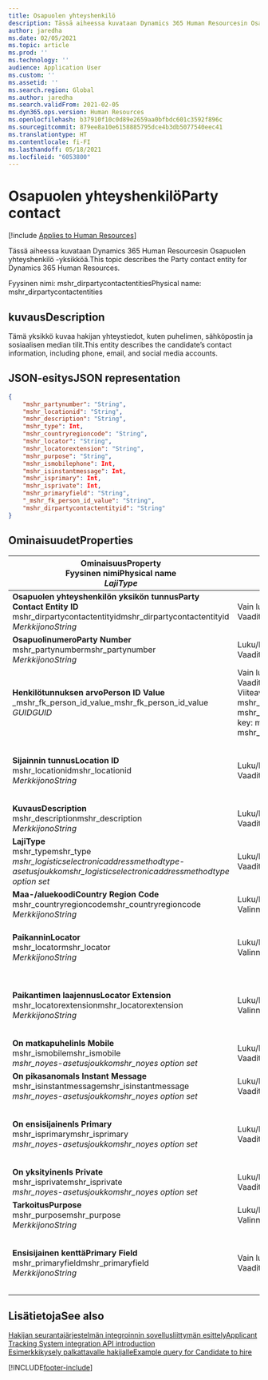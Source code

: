 ```yaml
---
title: Osapuolen yhteyshenkilö
description: Tässä aiheessa kuvataan Dynamics 365 Human Resourcesin Osapuolen yhteyshenkilö -yksikköä.
author: jaredha
ms.date: 02/05/2021
ms.topic: article
ms.prod: ''
ms.technology: ''
audience: Application User
ms.custom: ''
ms.assetid: ''
ms.search.region: Global
ms.author: jaredha
ms.search.validFrom: 2021-02-05
ms.dyn365.ops.version: Human Resources
ms.openlocfilehash: b37910f10c0d89e2659aa0bfbdc601c3592f896c
ms.sourcegitcommit: 879ee8a10e6158885795dce4b3db5077540eec41
ms.translationtype: HT
ms.contentlocale: fi-FI
ms.lasthandoff: 05/18/2021
ms.locfileid: "6053800"
---
```

# <a name="party-contact"></a><span data-ttu-id="eeeab-103">Osapuolen yhteyshenkilö</span><span class="sxs-lookup"><span data-stu-id="eeeab-103">Party contact</span></span>

[!include [Applies to Human Resources](../includes/applies-to-hr.md)]

<span data-ttu-id="eeeab-104">Tässä aiheessa kuvataan Dynamics 365 Human Resourcesin Osapuolen yhteyshenkilö -yksikköä.</span><span class="sxs-lookup"><span data-stu-id="eeeab-104">This topic describes the Party contact entity for Dynamics 365 Human Resources.</span></span>

<span data-ttu-id="eeeab-105">Fyysinen nimi: mshr_dirpartycontactentities</span><span class="sxs-lookup"><span data-stu-id="eeeab-105">Physical name: mshr_dirpartycontactentities</span></span>

## <a name="description"></a><span data-ttu-id="eeeab-106">kuvaus</span><span class="sxs-lookup"><span data-stu-id="eeeab-106">Description</span></span>

<span data-ttu-id="eeeab-107">Tämä yksikkö kuvaa hakijan yhteystiedot, kuten puhelimen, sähköpostin ja sosiaalisen median tilit.</span><span class="sxs-lookup"><span data-stu-id="eeeab-107">This entity describes the candidate’s contact information, including phone, email, and social media accounts.</span></span>

## <a name="json-representation"></a><span data-ttu-id="eeeab-108">JSON-esitys</span><span class="sxs-lookup"><span data-stu-id="eeeab-108">JSON representation</span></span>

```json
{
    "mshr_partynumber": "String",
    "mshr_locationid": "String",
    "mshr_description": "String",
    "mshr_type": Int,
    "mshr_countryregioncode": "String",
    "mshr_locator": "String",
    "mshr_locatorextension": "String",
    "mshr_purpose": "String",
    "mshr_ismobilephone": Int,
    "mshr_isinstantmessage": Int,
    "mshr_isprimary": Int,
    "mshr_isprivate": Int,
    "mshr_primaryfield": "String",
    "_mshr_fk_person_id_value": "String",
    "mshr_dirpartycontactentityid": "String"
}
```

## <a name="properties"></a><span data-ttu-id="eeeab-109">Ominaisuudet</span><span class="sxs-lookup"><span data-stu-id="eeeab-109">Properties</span></span>

| <span data-ttu-id="eeeab-110">Ominaisuus</span><span class="sxs-lookup"><span data-stu-id="eeeab-110">Property</span></span><br><span data-ttu-id="eeeab-111">**Fyysinen nimi**</span><span class="sxs-lookup"><span data-stu-id="eeeab-111">**Physical name**</span></span><br><span data-ttu-id="eeeab-112">**_Laji_**</span><span class="sxs-lookup"><span data-stu-id="eeeab-112">**_Type_**</span></span> | <span data-ttu-id="eeeab-113">Käytä</span><span class="sxs-lookup"><span data-stu-id="eeeab-113">Use</span></span> | <span data-ttu-id="eeeab-114">kuvaus</span><span class="sxs-lookup"><span data-stu-id="eeeab-114">Description</span></span> |
| --- | --- | --- |
| <span data-ttu-id="eeeab-115">**Osapuolen yhteyshenkilön yksikön tunnus**</span><span class="sxs-lookup"><span data-stu-id="eeeab-115">**Party Contact Entity ID**</span></span><br><span data-ttu-id="eeeab-116">mshr_dirpartycontactentityid</span><span class="sxs-lookup"><span data-stu-id="eeeab-116">mshr_dirpartycontactentityid</span></span><br><span data-ttu-id="eeeab-117">*Merkkijono*</span><span class="sxs-lookup"><span data-stu-id="eeeab-117">*String*</span></span> | <span data-ttu-id="eeeab-118">Vain luku</span><span class="sxs-lookup"><span data-stu-id="eeeab-118">Read-only</span></span><br><span data-ttu-id="eeeab-119">Vaadittu</span><span class="sxs-lookup"><span data-stu-id="eeeab-119">Required</span></span> | <span data-ttu-id="eeeab-120">Järjestelmän luoma yksikkötietueen yksilöivä tunnus.</span><span class="sxs-lookup"><span data-stu-id="eeeab-120">System-generated unique identifier for the entity record.</span></span> |
| <span data-ttu-id="eeeab-121">**Osapuolinumero**</span><span class="sxs-lookup"><span data-stu-id="eeeab-121">**Party Number**</span></span><br><span data-ttu-id="eeeab-122">mshr_partynumber</span><span class="sxs-lookup"><span data-stu-id="eeeab-122">mshr_partynumber</span></span><br><span data-ttu-id="eeeab-123">*Merkkijono*</span><span class="sxs-lookup"><span data-stu-id="eeeab-123">*String*</span></span> | <span data-ttu-id="eeeab-124">Luku/Kirjoitus</span><span class="sxs-lookup"><span data-stu-id="eeeab-124">Read/write</span></span><br><span data-ttu-id="eeeab-125">Vaadittu</span><span class="sxs-lookup"><span data-stu-id="eeeab-125">Required</span></span> | <span data-ttu-id="eeeab-126">Liittyvän osapuolen (henkilön) tietueen tunnus.</span><span class="sxs-lookup"><span data-stu-id="eeeab-126">The ID of the associated party (person) record.</span></span> |
| <span data-ttu-id="eeeab-127">**Henkilötunnuksen arvo**</span><span class="sxs-lookup"><span data-stu-id="eeeab-127">**Person ID Value**</span></span><br><span data-ttu-id="eeeab-128">_mshr_fk_person_id_value</span><span class="sxs-lookup"><span data-stu-id="eeeab-128">_mshr_fk_person_id_value</span></span><br><span data-ttu-id="eeeab-129">*GUID*</span><span class="sxs-lookup"><span data-stu-id="eeeab-129">*GUID*</span></span> | <span data-ttu-id="eeeab-130">Vain luku</span><span class="sxs-lookup"><span data-stu-id="eeeab-130">Read-only</span></span><br><span data-ttu-id="eeeab-131">Vaadittu</span><span class="sxs-lookup"><span data-stu-id="eeeab-131">Required</span></span><br><span data-ttu-id="eeeab-132">Viiteavain: mshr_dirpersonentity-yksikön mshr_dirpersonentityid</span><span class="sxs-lookup"><span data-stu-id="eeeab-132">Foreign key: mshr_dirpersonentityid of mshr_dirpersonentity</span></span> | <span data-ttu-id="eeeab-133">Järjestelmän luoma osapuolen (henkilön) yksikkötietueen tunnus.</span><span class="sxs-lookup"><span data-stu-id="eeeab-133">The system-generated identifier of the party (person) entity record.</span></span> |
| <span data-ttu-id="eeeab-134">**Sijainnin tunnus**</span><span class="sxs-lookup"><span data-stu-id="eeeab-134">**Location ID**</span></span><br><span data-ttu-id="eeeab-135">mshr_locationid</span><span class="sxs-lookup"><span data-stu-id="eeeab-135">mshr_locationid</span></span><br><span data-ttu-id="eeeab-136">*Merkkijono*</span><span class="sxs-lookup"><span data-stu-id="eeeab-136">*String*</span></span> | <span data-ttu-id="eeeab-137">Luku/Kirjoitus</span><span class="sxs-lookup"><span data-stu-id="eeeab-137">Read/write</span></span><br><span data-ttu-id="eeeab-138">Vaadittu</span><span class="sxs-lookup"><span data-stu-id="eeeab-138">Required</span></span> | <span data-ttu-id="eeeab-139">Osoitetietueen sijaintitunnus.</span><span class="sxs-lookup"><span data-stu-id="eeeab-139">The location ID of the address record.</span></span> <span data-ttu-id="eeeab-140">Määirtä mshr_logisticspostaladdresslocationcdsentity-yksikössä.</span><span class="sxs-lookup"><span data-stu-id="eeeab-140">Set up in mshr_logisticspostaladdresslocationcdsentity entity.</span></span> |
| <span data-ttu-id="eeeab-141">**Kuvaus**</span><span class="sxs-lookup"><span data-stu-id="eeeab-141">**Description**</span></span><br><span data-ttu-id="eeeab-142">mshr_description</span><span class="sxs-lookup"><span data-stu-id="eeeab-142">mshr_description</span></span><br><span data-ttu-id="eeeab-143">*Merkkijono*</span><span class="sxs-lookup"><span data-stu-id="eeeab-143">*String*</span></span> | <span data-ttu-id="eeeab-144">Luku/Kirjoitus</span><span class="sxs-lookup"><span data-stu-id="eeeab-144">Read/write</span></span><br><span data-ttu-id="eeeab-145">Vaadittu</span><span class="sxs-lookup"><span data-stu-id="eeeab-145">Required</span></span> | <span data-ttu-id="eeeab-146">Yhteystietojen kuvaus.</span><span class="sxs-lookup"><span data-stu-id="eeeab-146">The description of the contact details.</span></span> |
| <span data-ttu-id="eeeab-147">**Laji**</span><span class="sxs-lookup"><span data-stu-id="eeeab-147">**Type**</span></span><br><span data-ttu-id="eeeab-148">mshr_type</span><span class="sxs-lookup"><span data-stu-id="eeeab-148">mshr_type</span></span><br><span data-ttu-id="eeeab-149">*mshr_logisticselectronicaddressmethodtype-asetusjoukko*</span><span class="sxs-lookup"><span data-stu-id="eeeab-149">*mshr_logisticselectronicaddressmethodtype option set*</span></span> | <span data-ttu-id="eeeab-150">Luku/Kirjoitus</span><span class="sxs-lookup"><span data-stu-id="eeeab-150">Read/write</span></span><br><span data-ttu-id="eeeab-151">Vaadittu</span><span class="sxs-lookup"><span data-stu-id="eeeab-151">Required</span></span> | <span data-ttu-id="eeeab-152">Yhteyshenkilön erittelytyyppi.</span><span class="sxs-lookup"><span data-stu-id="eeeab-152">The contact detail type.</span></span> |
| <span data-ttu-id="eeeab-153">**Maa-/aluekoodi**</span><span class="sxs-lookup"><span data-stu-id="eeeab-153">**Country Region Code**</span></span><br><span data-ttu-id="eeeab-154">mshr_countryregioncode</span><span class="sxs-lookup"><span data-stu-id="eeeab-154">mshr_countryregioncode</span></span><br><span data-ttu-id="eeeab-155">*Merkkijono*</span><span class="sxs-lookup"><span data-stu-id="eeeab-155">*String*</span></span> | <span data-ttu-id="eeeab-156">Luku/Kirjoitus</span><span class="sxs-lookup"><span data-stu-id="eeeab-156">Read/write</span></span><br><span data-ttu-id="eeeab-157">Valinnainen</span><span class="sxs-lookup"><span data-stu-id="eeeab-157">Optional</span></span> | <span data-ttu-id="eeeab-158">Osoitteen maa tai alue.</span><span class="sxs-lookup"><span data-stu-id="eeeab-158">The country or region of the address.</span></span> |
| <span data-ttu-id="eeeab-159">**Paikannin**</span><span class="sxs-lookup"><span data-stu-id="eeeab-159">**Locator**</span></span><br><span data-ttu-id="eeeab-160">mshr_locator</span><span class="sxs-lookup"><span data-stu-id="eeeab-160">mshr_locator</span></span><br><span data-ttu-id="eeeab-161">*Merkkijono*</span><span class="sxs-lookup"><span data-stu-id="eeeab-161">*String*</span></span> | <span data-ttu-id="eeeab-162">Luku/Kirjoitus</span><span class="sxs-lookup"><span data-stu-id="eeeab-162">Read/write</span></span><br><span data-ttu-id="eeeab-163">Valinnainen</span><span class="sxs-lookup"><span data-stu-id="eeeab-163">Optional</span></span> | <span data-ttu-id="eeeab-164">Yhteystiedon tiedot.</span><span class="sxs-lookup"><span data-stu-id="eeeab-164">The contact details.</span></span> <span data-ttu-id="eeeab-165">Jos tyyppi on esimerkiksi **Sähköpostiosoite**, tämä kenttä sisältää hakijan sähköpostiosoitteen.</span><span class="sxs-lookup"><span data-stu-id="eeeab-165">For example, if the type is **Email address**, then this field contains the candidate’s email address.</span></span> |
| <span data-ttu-id="eeeab-166">**Paikantimen laajennus**</span><span class="sxs-lookup"><span data-stu-id="eeeab-166">**Locator Extension**</span></span><br><span data-ttu-id="eeeab-167">mshr_locatorextension</span><span class="sxs-lookup"><span data-stu-id="eeeab-167">mshr_locatorextension</span></span><br><span data-ttu-id="eeeab-168">*Merkkijono*</span><span class="sxs-lookup"><span data-stu-id="eeeab-168">*String*</span></span> | <span data-ttu-id="eeeab-169">Luku/Kirjoitus</span><span class="sxs-lookup"><span data-stu-id="eeeab-169">Read/write</span></span><br><span data-ttu-id="eeeab-170">Valinnainen</span><span class="sxs-lookup"><span data-stu-id="eeeab-170">Optional</span></span> | <span data-ttu-id="eeeab-171">Paikantimen laajennus.</span><span class="sxs-lookup"><span data-stu-id="eeeab-171">The locator extension.</span></span> <span data-ttu-id="eeeab-172">Jos tyyppi on esimerkiksi **Puhelin**, tämä ominaisuus sisältää puhelinnumeron alanumeron.</span><span class="sxs-lookup"><span data-stu-id="eeeab-172">For example, if the type is **Phone**, then this property would contain the phone number extension.</span></span> |
| <span data-ttu-id="eeeab-173">**On matkapuhelin**</span><span class="sxs-lookup"><span data-stu-id="eeeab-173">**Is Mobile**</span></span><br><span data-ttu-id="eeeab-174">mshr_ismobile</span><span class="sxs-lookup"><span data-stu-id="eeeab-174">mshr_ismobile</span></span><br><span data-ttu-id="eeeab-175">*mshr_noyes-asetusjoukko*</span><span class="sxs-lookup"><span data-stu-id="eeeab-175">*mshr_noyes option set*</span></span> | <span data-ttu-id="eeeab-176">Luku/Kirjoitus</span><span class="sxs-lookup"><span data-stu-id="eeeab-176">Read/write</span></span><br><span data-ttu-id="eeeab-177">Vaadittu</span><span class="sxs-lookup"><span data-stu-id="eeeab-177">Required</span></span> | <span data-ttu-id="eeeab-178">Määrittää, onko puhelinnumero matkapuhelinnumero.</span><span class="sxs-lookup"><span data-stu-id="eeeab-178">Specifies whether the phone is a mobile number.</span></span> |
| <span data-ttu-id="eeeab-179">**On pikasanoma**</span><span class="sxs-lookup"><span data-stu-id="eeeab-179">**Is Instant Message**</span></span><br><span data-ttu-id="eeeab-180">mshr_isinstantmessage</span><span class="sxs-lookup"><span data-stu-id="eeeab-180">mshr_isinstantmessage</span></span><br><span data-ttu-id="eeeab-181">*mshr_noyes-asetusjoukko*</span><span class="sxs-lookup"><span data-stu-id="eeeab-181">*mshr_noyes option set*</span></span> | <span data-ttu-id="eeeab-182">Luku/Kirjoitus</span><span class="sxs-lookup"><span data-stu-id="eeeab-182">Read/write</span></span><br><span data-ttu-id="eeeab-183">Vaadittu</span><span class="sxs-lookup"><span data-stu-id="eeeab-183">Required</span></span> | <span data-ttu-id="eeeab-184">Määrittää, onko puhelimessa käytössä pikaviestipalvelu.</span><span class="sxs-lookup"><span data-stu-id="eeeab-184">Specifies whether the phone is enabled for instant messaging.</span></span> |
| <span data-ttu-id="eeeab-185">**On ensisijainen**</span><span class="sxs-lookup"><span data-stu-id="eeeab-185">**Is Primary**</span></span><br><span data-ttu-id="eeeab-186">mshr_isprimary</span><span class="sxs-lookup"><span data-stu-id="eeeab-186">mshr_isprimary</span></span><br><span data-ttu-id="eeeab-187">*mshr_noyes-asetusjoukko*</span><span class="sxs-lookup"><span data-stu-id="eeeab-187">*mshr_noyes option set*</span></span> | <span data-ttu-id="eeeab-188">Luku/Kirjoitus</span><span class="sxs-lookup"><span data-stu-id="eeeab-188">Read/write</span></span><br><span data-ttu-id="eeeab-189">Vaadittu</span><span class="sxs-lookup"><span data-stu-id="eeeab-189">Required</span></span> | <span data-ttu-id="eeeab-190">Määrittää yhteyshenkilötyypin ensisijaisen yhteyshenkilön.</span><span class="sxs-lookup"><span data-stu-id="eeeab-190">Determines the primary contact of the contact type.</span></span> <span data-ttu-id="eeeab-191">Yhteyshenkilötyyppiä kohti on oltava vain yksi ensisijainen tietue.</span><span class="sxs-lookup"><span data-stu-id="eeeab-191">There must be only one primary record per contact type.</span></span> |
| <span data-ttu-id="eeeab-192">**On yksityinen**</span><span class="sxs-lookup"><span data-stu-id="eeeab-192">**Is Private**</span></span><br><span data-ttu-id="eeeab-193">mshr_isprivate</span><span class="sxs-lookup"><span data-stu-id="eeeab-193">mshr_isprivate</span></span><br><span data-ttu-id="eeeab-194">*mshr_noyes-asetusjoukko*</span><span class="sxs-lookup"><span data-stu-id="eeeab-194">*mshr_noyes option set*</span></span> | <span data-ttu-id="eeeab-195">Luku/Kirjoitus</span><span class="sxs-lookup"><span data-stu-id="eeeab-195">Read/write</span></span><br><span data-ttu-id="eeeab-196">Vaadittu</span><span class="sxs-lookup"><span data-stu-id="eeeab-196">Required</span></span> | <span data-ttu-id="eeeab-197">Määrittää, onko tämä osoite henkilön yksityinen osoite.</span><span class="sxs-lookup"><span data-stu-id="eeeab-197">Identifies whether this address is a private address for the person.</span></span> |
| <span data-ttu-id="eeeab-198">**Tarkoitus**</span><span class="sxs-lookup"><span data-stu-id="eeeab-198">**Purpose**</span></span><br><span data-ttu-id="eeeab-199">mshr_purpose</span><span class="sxs-lookup"><span data-stu-id="eeeab-199">mshr_purpose</span></span><br><span data-ttu-id="eeeab-200">*Merkkijono*</span><span class="sxs-lookup"><span data-stu-id="eeeab-200">*String*</span></span> | <span data-ttu-id="eeeab-201">Luku/Kirjoitus</span><span class="sxs-lookup"><span data-stu-id="eeeab-201">Read/write</span></span><br><span data-ttu-id="eeeab-202">Valinnainen</span><span class="sxs-lookup"><span data-stu-id="eeeab-202">Optional</span></span> | <span data-ttu-id="eeeab-203">Yhteystietojen tarkoitus/rooli.</span><span class="sxs-lookup"><span data-stu-id="eeeab-203">The purpose/role of the contact details.</span></span> |
| <span data-ttu-id="eeeab-204">**Ensisijainen kenttä**</span><span class="sxs-lookup"><span data-stu-id="eeeab-204">**Primary Field**</span></span><br><span data-ttu-id="eeeab-205">mshr_primaryfield</span><span class="sxs-lookup"><span data-stu-id="eeeab-205">mshr_primaryfield</span></span><br><span data-ttu-id="eeeab-206">*Merkkijono*</span><span class="sxs-lookup"><span data-stu-id="eeeab-206">*String*</span></span> | <span data-ttu-id="eeeab-207">Vain luku</span><span class="sxs-lookup"><span data-stu-id="eeeab-207">Read-only</span></span><br><span data-ttu-id="eeeab-208">Vaadittu</span><span class="sxs-lookup"><span data-stu-id="eeeab-208">Required</span></span> | <span data-ttu-id="eeeab-209">Kenttä, jota käytetään yksikkötietueen ensisijaisena tunnuksena.</span><span class="sxs-lookup"><span data-stu-id="eeeab-209">Field used as a primary identifier of the entity record.</span></span> <span data-ttu-id="eeeab-210">Osapuolen numeron, tyypin, kuvauksen ja paikantimen yhdistelmä.</span><span class="sxs-lookup"><span data-stu-id="eeeab-210">Combination of party number, type, description, and locator.</span></span> |

## <a name="see-also"></a><span data-ttu-id="eeeab-211">Lisätietoja</span><span class="sxs-lookup"><span data-stu-id="eeeab-211">See also</span></span>

[<span data-ttu-id="eeeab-212">Hakijan seurantajärjestelmän integroinnin sovellusliittymän esittely</span><span class="sxs-lookup"><span data-stu-id="eeeab-212">Applicant Tracking System integration API introduction</span></span>](hr-admin-integration-ats-api-introduction.md)<br>
[<span data-ttu-id="eeeab-213">Esimerkkikysely palkattavalle hakijalle</span><span class="sxs-lookup"><span data-stu-id="eeeab-213">Example query for Candidate to hire</span></span>](hr-admin-integration-ats-api-candidate-to-hire-example-query.md)



[!INCLUDE[footer-include](../includes/footer-banner.md)]